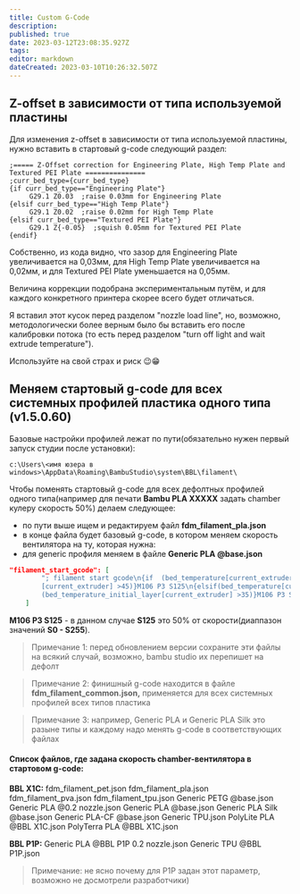 ```yaml
---
title: Custom G-Code
description: 
published: true
date: 2023-03-12T23:08:35.927Z
tags: 
editor: markdown
dateCreated: 2023-03-10T10:26:32.507Z
---
```


## Z-offset в зависимости от типа используемой пластины

Для изменения z-offset в зависимости от типа используемой пластины, нужно вставить в стартовый g-code следующий раздел:

```gcode
;===== Z-Offset correction for Engineering Plate, High Temp Plate and Textured PEI Plate ===============
;curr_bed_type={curr_bed_type}
{if curr_bed_type=="Engineering Plate"}  
     G29.1 Z0.03  ;raise 0.03mm for Engineering Plate
{elsif curr_bed_type=="High Temp Plate"}  
     G29.1 Z0.02  ;raise 0.02mm for High Temp Plate
{elsif curr_bed_type=="Textured PEI Plate"}  
     G29.1 Z{-0.05}  ;squish 0.05mm for Textured PEI Plate
{endif}
```

Собственно, из кода видно, что зазор для Engineering Plate увеличивается на 0,03мм, для High Temp Plate увеличивается на 0,02мм, и для Textured PEI Plate уменьшается на 0,05мм.

Величина коррекции подобрана экспериментальным путём, и для каждого конкретного принтера скорее всего будет отличаться.

Я вставил этот кусок перед разделом "nozzle load line", но, возможно, методологически более верным было бы вставить его после калибровки потока (то есть перед разделом "turn off light and wait extrude temperature").

Используйте на свой страх и риск 😉😁

## Меняем стартовый g-code для всех системных профилей пластика одного типа (v1.5.0.60)

Базовые настройки профилей лежат по пути(обязательно нужен первый запуск студии после установки):

```plaintext
c:\Users\<имя юзера в windows>\AppData\Roaming\BambuStudio\system\BBL\filament\
```

Чтобы поменять стартовый g-code для всех дефолтных профилей одного типа(например для печати **Bambu PLA XXXXX** задать chamber кулеру скорость 50%) делаем следующее:

-   по пути выше ищем и редактируем файл **fdm\_filament\_pla.json**
-   в конце файла будет базовый g-code, в котором меняем скорость вентилятора на ту, которая нужна:
-   для generic профиля меняем в файле **Generic PLA @base.json**

```json
"filament_start_gcode": [
        "; filament start gcode\n{if  (bed_temperature[current_extruder] >45)||(bed_temperature_initial_layer
        [current_extruder] >45)}M106 P3 S125\n{elsif(bed_temperature[current_extruder] >35)||
        (bed_temperature_initial_layer[current_extruder] >35)}M106 P3 S125\n{endif}"
    ]
```

**M106 P3 S125** - в данном случае **S125** это 50% от скорости(диаппазон значений **S0 - S255**).

> Примечание 1: перед обновлением версии сохраните эти файлы на всякий случай, возможно, bambu studio их перепишет на дефолт

> Примечание 2: финишный g-code находится в файле **fdm\_filament\_common.json,** применяется для всех системных профилей всех типов пластика

> Примечание 3: например, Generic PLA и Generic PLA Silk это разыне типы и каждому надо менять g-code в соответствующих файлах

#### Список файлов, где задана скорость chamber-вентилятора в стартовом g-code:
**BBL X1C:**
fdm_filament_pet.json
fdm_filament_pla.json
fdm_filament_pva.json
fdm_filament_tpu.json
Generic PETG @base.json
Generic PLA @0.2 nozzle.json
Generic PLA @base.json
Generic PLA Silk @base.json
Generic PLA-CF @base.json
Generic TPU.json
PolyLite PLA @BBL X1C.json
PolyTerra PLA @BBL X1C.json

**BBL P1P:**
Generic PLA @BBL P1P 0.2 nozzle.json
Generic TPU @BBL P1P.json
> Примечание: не ясно почему для P1P задан этот параметр, возможно не досмотрели разработчики)
